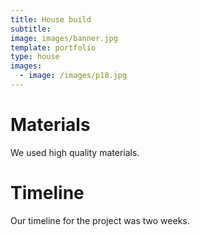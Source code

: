 ```yaml
---
title: House build
subtitle:
image: images/banner.jpg
template: portfolio
type: house
images:
  - image: /images/p18.jpg
---
```


# Materials

We used high quality materials.

# Timeline

Our timeline for the project was two weeks.
